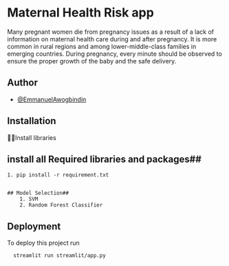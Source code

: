 
# Maternal Health Risk app
 Many pregnant women die from pregnancy issues as a result of a lack of information on maternal health care during and after pregnancy. It is more common in rural regions and among lower-middle-class families in emerging countries. During pregnancy, every minute should be observed to ensure the proper growth of the baby and the safe delivery.


## Author

- [@EmmanuelAwogbindin](https://www.linkedin.com/in/emmanuel-awogbindin-42174321b/)


## Installation

👨‍⚖️Install libraries

## install all Required libraries and packages##
    1. pip install -r requirement.txt
```

## Model Selection##
    1. SVM
    2. Random Forest Classifier
```

## Deployment

To deploy this project run

```bash
  streamlit run streamlit/app.py
```

